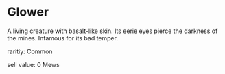 # Glower

A living creature with basalt-like skin. Its eerie eyes pierce the darkness of the mines. Infamous for its bad temper.

raritiy: Common

sell value: 0 Mews